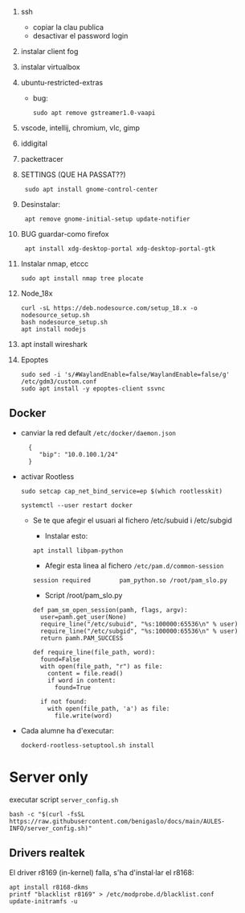1. ssh
    - copiar la clau publica
    - desactivar el password login
1. instalar client fog
1. instalar virtualbox
1. ubuntu-restricted-extras
    - bug:

          sudo apt remove gstreamer1.0-vaapi
      
1. vscode, intellij, chromium, vlc, gimp
1. iddigital
1. packettracer
1. SETTINGS (QUE HA PASSAT??)
   
        sudo apt install gnome-control-center
   
1. Desinstalar:

        apt remove gnome-initial-setup update-notifier
 

1. BUG guardar-como firefox
   
        apt install xdg-desktop-portal xdg-desktop-portal-gtk
   
1. Instalar nmap, etccc

       sudo apt install nmap tree plocate

1. Node_18x
   
       curl -sL https://deb.nodesource.com/setup_18.x -o nodesource_setup.sh
       bash nodesource_setup.sh
       apt install nodejs

1. apt install wireshark
2. Epoptes
    ```
    sudo sed -i 's/#WaylandEnable=false/WaylandEnable=false/g' /etc/gdm3/custom.conf
    sudo apt install -y epoptes-client ssvnc
    ```

## Docker
- canviar la red default `/etc/docker/daemon.json`

        {
           "bip": "10.0.100.1/24"
        }
  
- activar Rootless
  
      sudo setcap cap_net_bind_service=ep $(which rootlesskit)
  
      systemctl --user restart docker
    
    - Se te que afegir el usuari al fichero /etc/subuid i /etc/subgid
    
        - Instalar esto:
        ```
        apt install libpam-python
        ```
    
        - Afegir esta linea al fichero `/etc/pam.d/common-session`
        ```
        session required        pam_python.so /root/pam_slo.py
        ```
        - Script /root/pam_slo.py
        ```
        def pam_sm_open_session(pamh, flags, argv):
          user=pamh.get_user(None)
          require_line("/etc/subuid", "%s:100000:65536\n" % user)
          require_line("/etc/subgid", "%s:100000:65536\n" % user)
          return pamh.PAM_SUCCESS
        
        def require_line(file_path, word):
          found=False
          with open(file_path, "r") as file:
            content = file.read()
            if word in content:
              found=True
        
          if not found:
            with open(file_path, 'a') as file:
              file.write(word)
        ```
- Cada alumne ha d'executar:

      dockerd-rootless-setuptool.sh install
      

      
    


# Server only

executar script `server_config.sh`

`bash -c "$(curl -fsSL https://raw.githubusercontent.com/benigaslo/docs/main/AULES-INFO/server_config.sh)"`


## Drivers realtek
El driver r8169 (in-kernel) falla, s'ha d'instal·lar el r8168:
```
apt install r8168-dkms
printf "blacklist r8169" > /etc/modprobe.d/blacklist.conf
update-initramfs -u 
```



